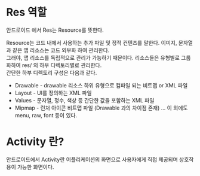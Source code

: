 Res 역할
=======

안드로이드 에서 Res는 Resource를 뜻한다.

Resource는 코드 내에서 사용하는 추가 파일 및 정적 컨텐츠를 말한다. 이미지, 문자열과 같은 앱 리소스는 코드 외부화 하여 관리한다.   
그래야, 앱 리소스를 독립적으로 관리가 가능하기 때문이다. 리소스들은 유형별로 그룹화하여 res/ 의 하부 디렉토리별로 관리한다.   
간단한 하부 디렉토리 구성은 다음과 같다.    

* Drawable - drawable 리소스 하위 유형으로 컴파일 되는 비트맵 or XML 파일
* Layout - UI를 정의하는 XML 파일
* Values - 문자열, 정수, 색상 등 간단한 값을 포함하는 XML 파일
* Mipmap - 런처 아이콘 비트맵 파일 (Drawable 과의 차이점 존재)
... 이 외에도 menu, raw, font 등이 있다.

Activity 란?
=========

안드로이드에서 Activity란 어플리케이션의 화면으로 사용자에게 직접 제공되며 상호작용이 가능한 화면이다.
